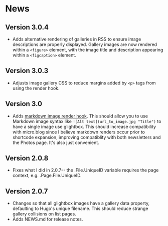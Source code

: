 # News

## Version 3.0.4

* Adds alternative rendering of galleries in RSS to ensure image descriptions are properly displayed. Gallery images are now rendered within a `<figure>` element, with the image title and description appearing within a `<figcaption>` element.

## Version 3.0.3

* Adjusts image gallery CSS to reduce margins added by `<p>` tags from using the render hook.

## Version 3.0

* Adds [markdown image render hook](https://gohugo.io/templates/render-hooks/#image-markdown-example). This should allow you to use Markdown image syntax like `![Alt text](url_to_image.jpg "Title")` to have a single image use glightbox. This should increase compatibility with micro.blog since I believe markdown renders occur prior to shortcode expansion, improving compatiblity with both newsletters and the Photos page. It's also just convenient.

## Version 2.0.8

* Fixes what I did in 2.0.7-- the .File.UniqueID variable requires the page context, e.g. .Page.File.UniqueID.

## Version 2.0.7

* Changes so that all glightbox images have a gallery data property, defaulting to Hugo's unique filename. This should reduce strange gallery collisions on list pages.
* Adds NEWS.md for release notes.
